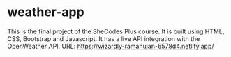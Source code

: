 # weather-app
This is the final project of the SheCodes Plus course. It is built using HTML, CSS, Bootstrap and Javascript. It has a live API integration with the OpenWeather API.
URL: https://wizardly-ramanujan-6578d4.netlify.app/
